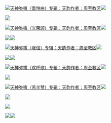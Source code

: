 [![](https://res.chinacath.cn/web/2024/11/08/1731030050068.png@!w100h100)天神弥撒（垂怜曲）专辑：天韵作者：周至教区![](https://res.chinacath.cn/web/icon/play-128.png)](http://www.zhouzhidiocese.com/track/102475)

![](https://res.chinacath.cn/web/images/2024/11/14/1731543113397.jpg)

[![](https://res.chinacath.cn/web/2024/11/08/1731030050068.png@!w100h100)天神弥撒（光荣颂）专辑：天韵作者：周至教区![](https://res.chinacath.cn/web/icon/play-128.png)](http://www.zhouzhidiocese.com/track/102476)

![](https://res.chinacath.cn/web/images/2024/11/14/1731543188003.jpg)![](https://res.chinacath.cn/web/images/2024/11/14/1731543259921.jpg)

[![](https://res.chinacath.cn/web/2024/11/08/1731030050068.png@!w100h100)天神弥撒（我信）专辑：天韵作者：周至教区![](https://res.chinacath.cn/web/icon/play-128.png)](http://www.zhouzhidiocese.com/track/102477)

![](https://res.chinacath.cn/web/images/2024/11/14/1731543328149.jpg)![](https://res.chinacath.cn/web/images/2024/11/14/1731543394033.jpg)

[![](https://res.chinacath.cn/web/2024/11/08/1731030050068.png@!w100h100)天神弥撒（欢呼歌）专辑：天韵作者：周至教区![](https://res.chinacath.cn/web/icon/play-128.png)](http://www.zhouzhidiocese.com/track/102478)

![](https://res.chinacath.cn/web/images/2024/11/14/1731543457711.jpg)

[![](https://res.chinacath.cn/web/2024/11/08/1731030050068.png@!w100h100)天神弥撒（羔羊赞）专辑：天韵作者：周至教区![](https://res.chinacath.cn/web/icon/play-128.png)](http://www.zhouzhidiocese.com/track/102479)

![](https://res.chinacath.cn/web/images/2024/11/14/1731543595360.jpg)

![](https://res.chinacath.cn/web/images/2024/11/14/1731543623835.jpg)

![](https://res.chinacath.cn/web/images/2024/11/14/1731543640671.jpg)![](https://res.chinacath.cn/web/images/2022/12/01/1669862832830.jpg)